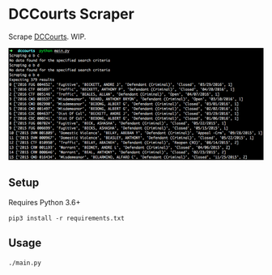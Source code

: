 # DCCourts Scraper

Scrape [DCCourts](https://www.dccourts.gov/cco/maincase.jsf). WIP.

![](./assets/screenshot.png)

## Setup

Requires Python 3.6+

```
pip3 install -r requirements.txt
```

## Usage
```
./main.py
```

